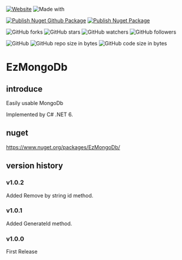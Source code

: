[![Website](https://img.shields.io/website-up-down-green-red/http/shields.io.svg?label=elky-essay)](https://elky84.github.io)
![Made with](https://img.shields.io/badge/made%20with-.NET6-blue.svg)

[![Publish Nuget Github Package](https://github.com/elky84/EzMongoDb/actions/workflows/publish_github.yml/badge.svg)](https://github.com/elky84/EzMongoDb/actions/workflows/publish_github.yml)
[![Publish Nuget Package](https://github.com/elky84/EzMongoDb/actions/workflows/publish_nuget.yml/badge.svg)](https://github.com/elky84/EzMongoDb/actions/workflows/publish_nuget.yml)

![GitHub forks](https://img.shields.io/github/forks/elky84/EzMongoDb.svg?style=social&label=Fork)
![GitHub stars](https://img.shields.io/github/stars/elky84/EzMongoDb.svg?style=social&label=Stars)
![GitHub watchers](https://img.shields.io/github/watchers/elky84/EzMongoDb.svg?style=social&label=Watch)
![GitHub followers](https://img.shields.io/github/followers/elky84.svg?style=social&label=Follow)

![GitHub](https://img.shields.io/github/license/mashape/apistatus.svg)
![GitHub repo size in bytes](https://img.shields.io/github/repo-size/elky84/EzMongoDb.svg)
![GitHub code size in bytes](https://img.shields.io/github/languages/code-size/elky84/EzMongoDb.svg)


# EzMongoDb

## introduce

Easily usable MongoDb

Implemented by C# .NET 6.

## nuget

<https://www.nuget.org/packages/EzMongoDb/>

## version history


### v1.0.2
Added Remove by string id method.

### v1.0.1
Added GenerateId method.

### v1.0.0
First Release